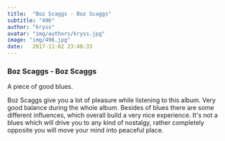 ```yaml
---
title:  "Boz Scaggs - Boz Scaggs"
subtitle: "496"
author: "kryss"
avatar: "img/authors/kryss.jpg"
image: "img/496.jpg"
date:   2017-11-02 23:48:33
---
```


### Boz Scaggs - Boz Scaggs
A piece of good blues.

Boz Scaggs give you a lot of pleasure while listening to this album. Very good balance during the whole album. Besides of blues there are some different influences, which overall build a very nice experience. It's not a blues which will drive you to any kind of nostalgy, rather completely opposite you will move your mind into peaceful place.
